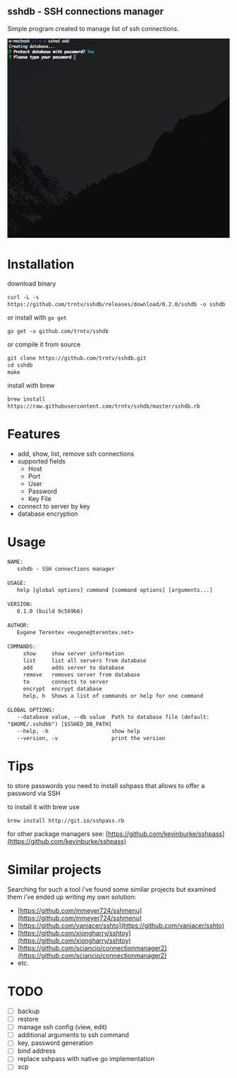 sshdb - SSH connections manager
---
Simple program created to manage list of ssh connections.

![Interface](gui.gif)

# Installation
download binary
```
curl -L -s https://github.com/trntv/sshdb/releases/download/0.2.0/sshdb -o sshdb
```
or install with ``go get``
```
go get -u github.com/trntv/sshdb
```
or compile it from source
```
git clone https://github.com/trntv/sshdb.git
cd sshdb
make
```
install with brew
```
brew install https://raw.githubusercontent.com/trntv/sshdb/master/sshdb.rb
```

# Features
- add, show, list, remove ssh connections
- supported fields
    - Host
    - Port
    - User
    - Password
    - Key File
- connect to server by key
- database encryption

# Usage
```
NAME:
   sshdb - SSH connections manager

USAGE:
   help [global options] command [command options] [arguments...]

VERSION:
   0.1.0 (build 9c569b6)

AUTHOR:
   Eugene Terentev <eugene@terentev.net>

COMMANDS:
     show     show server information
     list     list all servers from database
     add      adds server to database
     remove   removes server from database
     to       connects to server
     encrypt  encrypt database
     help, h  Shows a list of commands or help for one command

GLOBAL OPTIONS:
   --database value, --db value  Path to database file (default: "$HOME/.sshdbb") [$SSHED_DB_PATH]
   --help, -h                    show help
   --version, -v                 print the version

```

# Tips
to store passwords you need to install sshpass that allows to 
offer a password via SSH

to install it with brew use
```
brew install http://git.io/sshpass.rb
```
for other package managers see: [https://github.com/kevinburke/sshpass](https://github.com/kevinburke/sshpass)

# Similar projects
Searching for such a tool i've found some similar projects but examined them i've ended up writing my own solution:
 - [https://github.com/mmeyer724/sshmenu](https://github.com/mmeyer724/sshmenu)    
 - [https://github.com/vaniacer/sshto](https://github.com/vaniacer/sshto)
 - [https://github.com/xiongharry/sshtoy](https://github.com/xiongharry/sshtoy)
 - [https://github.com/sciancio/connectionmanager2](https://github.com/sciancio/connectionmanager2)
 - etc.
 
# TODO
 - [ ] backup
 - [ ] restore
 - [ ] manage ssh config (view, edit)
 - [ ] additional arguments to ssh command
 - [ ] key, password generation
 - [ ] bind address
 - [ ] replace sshpass with native go implementation
 - [ ] scp
